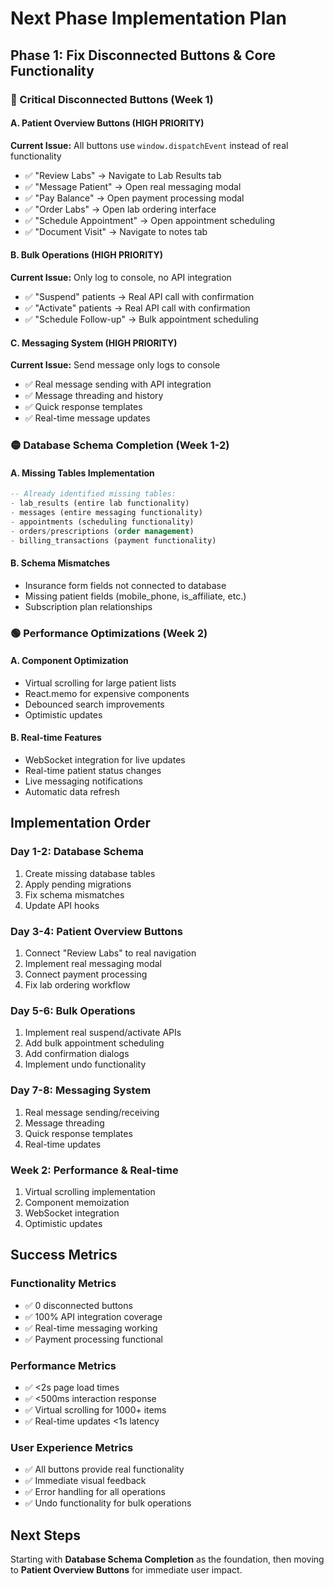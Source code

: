 # Next Phase Implementation Plan

## Phase 1: Fix Disconnected Buttons & Core Functionality

### 🔴 Critical Disconnected Buttons (Week 1)

#### A. Patient Overview Buttons (HIGH PRIORITY)
**Current Issue:** All buttons use `window.dispatchEvent` instead of real functionality
- ✅ "Review Labs" → Navigate to Lab Results tab
- ✅ "Message Patient" → Open real messaging modal
- ✅ "Pay Balance" → Open payment processing modal
- ✅ "Order Labs" → Open lab ordering interface
- ✅ "Schedule Appointment" → Open appointment scheduling
- ✅ "Document Visit" → Navigate to notes tab

#### B. Bulk Operations (HIGH PRIORITY)
**Current Issue:** Only log to console, no API integration
- ✅ "Suspend" patients → Real API call with confirmation
- ✅ "Activate" patients → Real API call with confirmation
- ✅ "Schedule Follow-up" → Bulk appointment scheduling

#### C. Messaging System (HIGH PRIORITY)
**Current Issue:** Send message only logs to console
- ✅ Real message sending with API integration
- ✅ Message threading and history
- ✅ Quick response templates
- ✅ Real-time message updates

### 🟡 Database Schema Completion (Week 1-2)

#### A. Missing Tables Implementation
```sql
-- Already identified missing tables:
- lab_results (entire lab functionality)
- messages (entire messaging functionality) 
- appointments (scheduling functionality)
- orders/prescriptions (order management)
- billing_transactions (payment functionality)
```

#### B. Schema Mismatches
- Insurance form fields not connected to database
- Missing patient fields (mobile_phone, is_affiliate, etc.)
- Subscription plan relationships

### 🟢 Performance Optimizations (Week 2)

#### A. Component Optimization
- Virtual scrolling for large patient lists
- React.memo for expensive components
- Debounced search improvements
- Optimistic updates

#### B. Real-time Features
- WebSocket integration for live updates
- Real-time patient status changes
- Live messaging notifications
- Automatic data refresh

## Implementation Order

### Day 1-2: Database Schema
1. Create missing database tables
2. Apply pending migrations
3. Fix schema mismatches
4. Update API hooks

### Day 3-4: Patient Overview Buttons
1. Connect "Review Labs" to real navigation
2. Implement real messaging modal
3. Connect payment processing
4. Fix lab ordering workflow

### Day 5-6: Bulk Operations
1. Implement real suspend/activate APIs
2. Add bulk appointment scheduling
3. Add confirmation dialogs
4. Implement undo functionality

### Day 7-8: Messaging System
1. Real message sending/receiving
2. Message threading
3. Quick response templates
4. Real-time updates

### Week 2: Performance & Real-time
1. Virtual scrolling implementation
2. Component memoization
3. WebSocket integration
4. Optimistic updates

## Success Metrics

### Functionality Metrics
- ✅ 0 disconnected buttons
- ✅ 100% API integration coverage
- ✅ Real-time messaging working
- ✅ Payment processing functional

### Performance Metrics
- ✅ <2s page load times
- ✅ <500ms interaction response
- ✅ Virtual scrolling for 1000+ items
- ✅ Real-time updates <1s latency

### User Experience Metrics
- ✅ All buttons provide real functionality
- ✅ Immediate visual feedback
- ✅ Error handling for all operations
- ✅ Undo functionality for bulk operations

## Next Steps

Starting with **Database Schema Completion** as the foundation, then moving to **Patient Overview Buttons** for immediate user impact.
